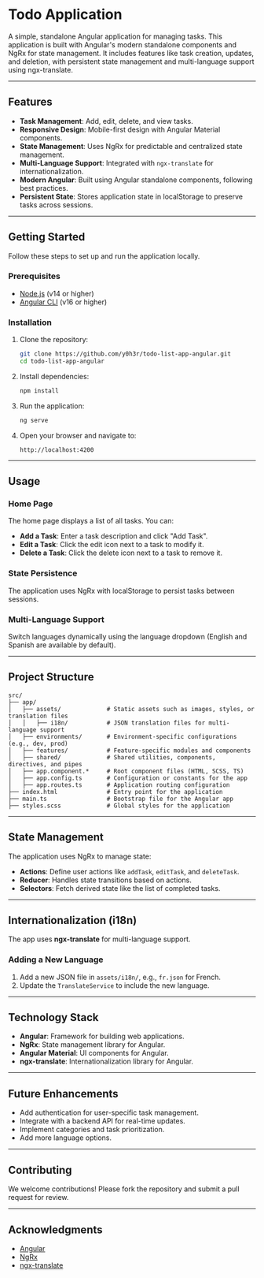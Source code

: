
# **Todo Application**

A simple, standalone Angular application for managing tasks. This application is built with Angular's modern standalone components and NgRx for state management. It includes features like task creation, updates, and deletion, with persistent state management and multi-language support using ngx-translate.

---

## **Features**

- **Task Management**: Add, edit, delete, and view tasks.
- **Responsive Design**: Mobile-first design with Angular Material components.
- **State Management**: Uses NgRx for predictable and centralized state management.
- **Multi-Language Support**: Integrated with `ngx-translate` for internationalization.
- **Modern Angular**: Built using Angular standalone components, following best practices.
- **Persistent State**: Stores application state in localStorage to preserve tasks across sessions.

---

## **Getting Started**

Follow these steps to set up and run the application locally.

### **Prerequisites**

- [Node.js](https://nodejs.org/) (v14 or higher)
- [Angular CLI](https://angular.io/cli) (v16 or higher)

### **Installation**

1. Clone the repository:
   ```bash
   git clone https://github.com/y0h3r/todo-list-app-angular.git
   cd todo-list-app-angular
   ```

2. Install dependencies:
   ```bash
   npm install
   ```

3. Run the application:
   ```bash
   ng serve
   ```

4. Open your browser and navigate to:
   ```
   http://localhost:4200
   ```

---

## **Usage**

### **Home Page**
The home page displays a list of all tasks. You can:
- **Add a Task**: Enter a task description and click "Add Task".
- **Edit a Task**: Click the edit icon next to a task to modify it.
- **Delete a Task**: Click the delete icon next to a task to remove it.

### **State Persistence**
The application uses NgRx with localStorage to persist tasks between sessions.

### **Multi-Language Support**
Switch languages dynamically using the language dropdown (English and Spanish are available by default).

---

## **Project Structure**

```
src/
├── app/
│   ├── assets/             # Static assets such as images, styles, or translation files
│   │   ├── i18n/           # JSON translation files for multi-language support
│   ├── environments/       # Environment-specific configurations (e.g., dev, prod)
│   ├── features/           # Feature-specific modules and components
│   ├── shared/             # Shared utilities, components, directives, and pipes
│   ├── app.component.*     # Root component files (HTML, SCSS, TS)
│   ├── app.config.ts       # Configuration or constants for the app
│   ├── app.routes.ts       # Application routing configuration
├── index.html              # Entry point for the application
├── main.ts                 # Bootstrap file for the Angular app
├── styles.scss             # Global styles for the application
```

---

## **State Management**

The application uses NgRx to manage state:

- **Actions**: Define user actions like `addTask`, `editTask`, and `deleteTask`.
- **Reducer**: Handles state transitions based on actions.
- **Selectors**: Fetch derived state like the list of completed tasks.

---

## **Internationalization (i18n)**

The app uses **ngx-translate** for multi-language support.

### Adding a New Language

1. Add a new JSON file in `assets/i18n/`, e.g., `fr.json` for French.
2. Update the `TranslateService` to include the new language.

---

## **Technology Stack**

- **Angular**: Framework for building web applications.
- **NgRx**: State management library for Angular.
- **Angular Material**: UI components for Angular.
- **ngx-translate**: Internationalization library for Angular.

---

## **Future Enhancements**

- Add authentication for user-specific task management.
- Integrate with a backend API for real-time updates.
- Implement categories and task prioritization.
- Add more language options.

---

## **Contributing**

We welcome contributions! Please fork the repository and submit a pull request for review.

---

## **Acknowledgments**

- [Angular](https://angular.io/)
- [NgRx](https://ngrx.io/)
- [ngx-translate](https://github.com/ngx-translate/core)
